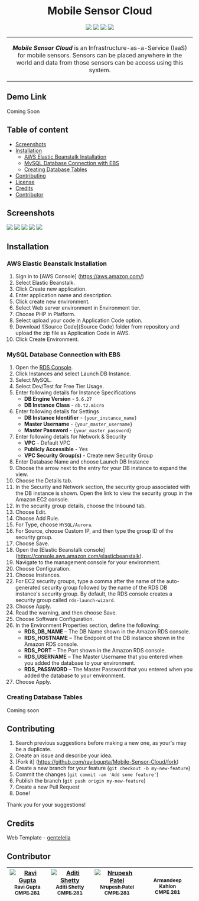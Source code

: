 <h1 align="center">Mobile Sensor Cloud</h1>

<p align="center">
<a href="https://github.com/ravibgupta/Mobile-Sensor-Cloud/blob/master/LICENSE" rel="Licence"><img src="https://img.shields.io/github/license/mashape/apistatus.svg" /></a>
<a href="" rel="Platform"><img src="https://img.shields.io/badge/platform-Web-orange.svg" /></a>
<a href="https://github.com/ravibgupta/Mobile-Sensor-Cloud/issues?q=is%3Aopen+is%3Aissue" rel="GitHub issues"><img src="https://img.shields.io/badge/issues-0%20open-green.svg" /></a>
<a href="https://github.com/ravibgupta/Mobile-Sensor-Cloud/issues?q=is%3Aissue+is%3Aclosed" rel="GitHub closed issues"><img src="https://img.shields.io/badge/issues-0%20closed-red.svg" /></a>
</p>
<table>
<tr>
<td>
<p align="center"><b><i>Mobile Sensor Cloud</i></b> is an Infrastructure-as-a-Service (IaaS) for mobile sensors. Sensors can be placed anywhere in the world and data from those sensors can be access using this system. </p>
</td>
</tr>
</table>

## Demo Link

Coming Soon

## Table of content

- [Screenshots](#screenshots)
- [Installation](#installation)
    - [AWS Elastic Beanstalk Installation](#aws-elastic-beanstalk-installation)
    - [MySQL Database Connection with EBS](#mysql-database-connection-with-ebs)
    - [Creating Database Tables](#creating-database-tables)
- [Contributing](#contributing)
- [License](#license)
- [Credits](#credits)
- [Contributor](#contributor)

## Screenshots
<img src="http://nrupeshpatel.com/SensorCloud/Images/ss2.png">
<img src="http://nrupeshpatel.com/SensorCloud/Images/ss3.png">
<img src="http://nrupeshpatel.com/SensorCloud/Images/ss5.png">
<img src="http://nrupeshpatel.com/SensorCloud/Images/ss6.png">
<img src="http://nrupeshpatel.com/SensorCloud/Images/ss1.png">

## Installation
### AWS Elastic Beanstalk Installation
1. Sign in to [AWS Console] (https://aws.amazon.com/)
2. Select Elastic Beanstalk.
3. Click Create new application.
4. Enter application name and description.
5. Click create new environment.
6. Select Web server environment in Environment tier.
7. Choose PHP in Platform.
8. Select upload your code in Application Code option.
9. Download ![Source Code](Source Code) folder from repository and upload the zip file as Application Code in AWS.
10. Click Create Environment.

### MySQL Database Connection with EBS
1. Open the [RDS Console](https://console.aws.amazon.com/rds).
2. Click Instances and select Launch DB Instance.
3. Select MySQL.
4. Select Dev/Test for Free Tier Usage.
5. Enter following details for Instance Specifications
    * **DB Engine Version** - `5.6.27`
    * **DB Instance Class** - `db.t2.micro`
6. Enter following details for Settings
    * **DB Instance Identifier** - `{your_instance_name}`
    * **Master Username** - `{your_master_username}`
    * **Master Password** - `{your_master_password}`
7. Enter following details for Network & Security
    * **VPC** - Default VPC
    * **Publicly Accessible** - Yes
    * **VPC Security Group(s)** - Create new Security Group
8. Enter Database Name and choose Launch DB Instance
9. Choose the arrow next to the entry for your DB instance to expand the view.
10. Choose the Details tab.
11. In the Security and Network section, the security group associated with the DB instance is shown. Open the link to view the security group in the Amazon EC2 console.
12. In the security group details, choose the Inbound tab.
13. Choose Edit.
14. Choose Add Rule.
15. For Type, choose `MYSQL/Aurora`.
16. For Source, choose Custom IP, and then type the group ID of the security group.
17. Choose Save.
18. Open the [Elastic Beanstalk console] (https://console.aws.amazon.com/elasticbeanstalk).
19. Navigate to the management console for your environment.
20. Choose Configuration.
21. Choose Instances.
22. For EC2 security groups, type a comma after the name of the auto-generated security group followed by the name of the RDS DB instance's security group. By default, the RDS console creates a security group called `rds-launch-wizard`.
23. Choose Apply.
24. Read the warning, and then choose Save.
25. Choose Software Configuration.
26. In the Environment Properties section, define the following:
    * **RDS_DB_NAME** – The DB Name shown in the Amazon RDS console.
    * **RDS_HOSTNAME** – The Endpoint of the DB instance shown in the Amazon RDS console.
    * **RDS_PORT** – The Port shown in the Amazon RDS console.
    * **RDS_USERNAME** – The Master Username that you entered when you added the database to your environment.
    * **RDS_PASSWORD** – The Master Password that you entered when you added the database to your environment.
27. Choose Apply.

### Creating Database Tables
Coming soon

## Contributing

1. Search previous suggestions before making a new one, as your's may be a duplicate.
1. Create an issue and describe your idea.
2. [Fork it] (https://github.com/ravibgupta/Mobile-Sensor-Cloud/fork)
3. Create a new branch for your feature (`git checkout -b my-new-feature`)
4. Commit the changes (`git commit -am 'Add some feature'`)
5. Publish the branch (`git push origin my-new-feature`)
6. Create a new Pull Request
7. Done!

Thank you for your suggestions!

## Credits

Web Template - [gentelella](https://github.com/puikinsh/gentelella)

## Contributor

| [![Ravi Gupta](https://avatars.githubusercontent.com/ravibgupta?s=100)<br /><sub>Ravi Gupta<br />CMPE 281</sub>](https://github.com/ravibgupta)<br />| [![Aditi Shetty](https://avatars.githubusercontent.com/shettyaditi?s=100)<br /><sub>Aditi Shetty<br />CMPE 281</sub>](https://github.com/shettyAditi)<br /> | [![Nrupesh Patel](https://avatars.githubusercontent.com/nrupesh29?s=100)<br /><sub>Nrupesh Patel<br />CMPE 281</sub>](https://github.com/Nrupesh29)<br /> | [<br /><sub>Armandeep Kahlon<br />CMPE 281</sub>](https://github.com/Kahlon93)<br />|
| :---: | :---: | :---: | :---: |
